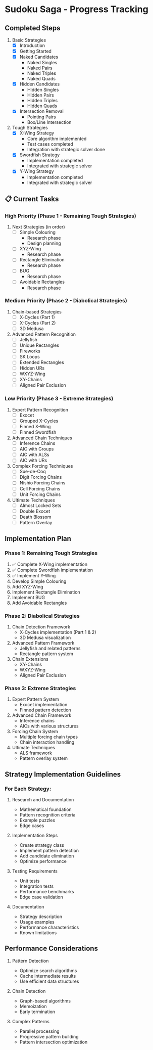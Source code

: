 # Sudoku Saga - Progress Tracking

## Completed Steps

1. Basic Strategies
   - [x] Introduction
   - [x] Getting Started
   - [x] Naked Candidates
     - Naked Singles
     - Naked Pairs
     - Naked Triples
     - Naked Quads
   - [x] Hidden Candidates
     - Hidden Singles
     - Hidden Pairs
     - Hidden Triples
     - Hidden Quads
   - [x] Intersection Removal
     - Pointing Pairs
     - Box/Line Intersection

2. Tough Strategies
   - [x] X-Wing Strategy
     - Core algorithm implemented
     - Test cases completed
     - Integration with strategic solver done
   - [x] Swordfish Strategy
     - Implementation completed
     - Integrated with strategic solver
   - [x] Y-Wing Strategy
     - Implementation completed
     - Integrated with strategic solver


## 📋 Current Tasks

### High Priority (Phase 1 - Remaining Tough Strategies)
1. Next Strategies (in order)
   - [ ] Simple Colouring
     - Research phase
     - Design planning
   - [ ] XYZ-Wing
     - Research phase
   - [ ] Rectangle Elimination
     - Research phase
   - [ ] BUG
     - Research phase
   - [ ] Avoidable Rectangles
     - Research phase

### Medium Priority (Phase 2 - Diabolical Strategies)
1. Chain-based Strategies
   - [ ] X-Cycles (Part 1)
   - [ ] X-Cycles (Part 2)
   - [ ] 3D Medusa

2. Advanced Pattern Recognition
   - [ ] Jellyfish
   - [ ] Unique Rectangles
   - [ ] Fireworks
   - [ ] SK Loops
   - [ ] Extended Rectangles
   - [ ] Hidden URs
   - [ ] WXYZ-Wing
   - [ ] XY-Chains
   - [ ] Aligned Pair Exclusion

### Low Priority (Phase 3 - Extreme Strategies)
1. Expert Pattern Recognition
   - [ ] Exocet
   - [ ] Grouped X-Cycles
   - [ ] Finned X-Wing
   - [ ] Finned Swordfish

2. Advanced Chain Techniques
   - [ ] Inference Chains
   - [ ] AIC with Groups
   - [ ] AIC with ALSs
   - [ ] AIC with URs

3. Complex Forcing Techniques
   - [ ] Sue-de-Coq
   - [ ] Digit Forcing Chains
   - [ ] Nishio Forcing Chains
   - [ ] Cell Forcing Chains
   - [ ] Unit Forcing Chains

4. Ultimate Techniques
   - [ ] Almost Locked Sets
   - [ ] Double Exocet
   - [ ] Death Blossom
   - [ ] Pattern Overlay

## Implementation Plan

### Phase 1: Remaining Tough Strategies 
1. ✅ Complete X-Wing implementation
2. ✅ Complete Swordfish implementation
3. ✅ Implement Y-Wing
4. Develop Simple Colouring
5. Add XYZ-Wing
6. Implement Rectangle Elimination
7. Implement BUG
8. Add Avoidable Rectangles

### Phase 2: Diabolical Strategies 
1. Chain Detection Framework
   - X-Cycles implementation (Part 1 & 2)
   - 3D Medusa visualization
2. Advanced Pattern Framework
   - Jellyfish and related patterns
   - Rectangle pattern system
3. Chain Extensions
   - XY-Chains
   - WXYZ-Wing
   - Aligned Pair Exclusion

### Phase 3: Extreme Strategies 
1. Expert Pattern System
   - Exocet implementation
   - Finned pattern detection
2. Advanced Chain Framework
   - Inference chains
   - AICs with various structures
3. Forcing Chain System
   - Multiple forcing chain types
   - Chain interaction handling
4. Ultimate Techniques
   - ALS framework
   - Pattern overlay system

## Strategy Implementation Guidelines

### For Each Strategy:
1. Research and Documentation
   - Mathematical foundation
   - Pattern recognition criteria
   - Example puzzles
   - Edge cases

2. Implementation Steps
   - Create strategy class
   - Implement pattern detection
   - Add candidate elimination
   - Optimize performance

3. Testing Requirements
   - Unit tests
   - Integration tests
   - Performance benchmarks
   - Edge case validation

4. Documentation
   - Strategy description
   - Usage examples
   - Performance characteristics
   - Known limitations

## Performance Considerations

1. Pattern Detection
   - Optimize search algorithms
   - Cache intermediate results
   - Use efficient data structures

2. Chain Detection
   - Graph-based algorithms
   - Memoization
   - Early termination

3. Complex Patterns
   - Parallel processing
   - Progressive pattern building
   - Pattern intersection optimization
